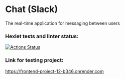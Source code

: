 # Chat (Slack)
The real-time application for messaging between users

### Hexlet tests and linter status:
[![Actions Status](https://github.com/RomashNat/frontend-project-12/actions/workflows/hexlet-check.yml/badge.svg)](https://github.com/RomashNat/frontend-project-12/actions)

### Link for testing project:
https://frontend-project-12-b346.onrender.com